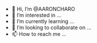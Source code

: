 - 👋 Hi, I’m @AARONCHARO
- 👀 I’m interested in ...
- 🌱 I’m currently learning ...
- 💞️ I’m looking to collaborate on ...
- 📫 How to reach me ...

<!---
AARONCHARO/AARONCHARO is a ✨ special ✨ repository because its `README.md` (this file) appears on your GitHub profile.
You can click the Preview link to take a look at your changes.
--->
